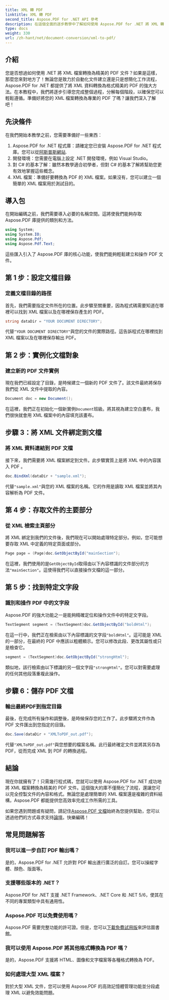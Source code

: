 ```yaml
---
title: XML 轉 PDF
linktitle: XML 轉 PDF
second_title: Aspose.PDF for .NET API 參考
description: 在這個全面的逐步教學中了解如何使用 Aspose.PDF for .NET 將 XML 轉換為 PDF，其中包含程式碼範例和詳細說明。
type: docs
weight: 330
url: /zh-hant/net/document-conversion/xml-to-pdf/
---
```

## 介紹

您是否想過如何使用 .NET 將 XML 檔案轉換為精美的 PDF 文件？如果是這樣，那麼您來對地方了！無論您是致力於自動化文件建立還是只是想簡化工作流程，Aspose.PDF for .NET 都提供了將 XML 資料轉換為格式精美的 PDF 的強大方法。在本教程中，我們將逐步引導您完成整個過程，分解每個階段，以確保您可以輕鬆遵循。準備好將您的 XML 檔案轉換為專業的 PDF 了嗎？讓我們深入了解吧！

## 先決條件

在我們開始本教學之前，您需要準備好一些東西：

1.  Aspose.PDF for .NET 程式庫：請確定您已安裝 Aspose.PDF for .NET 程式庫。您可以從[阿斯普斯網站](https://releases.aspose.com/pdf/net/).
2. 開發環境：您需要在電腦上設定 .NET 開發環境，例如 Visual Studio。
3. 對 C# 的基本了解：雖然本教學適合初學者，但對 C# 的基本了解將幫助您更有效地掌握這些概念。
4. XML 檔案：準備好要轉換為 PDF 的 XML 檔案。如果沒有，您可以建立一個簡單的 XML 檔案用於測試目的。

## 導入包

在開始編碼之前，我們需要導入必要的名稱空間。這將使我們能夠存取 Aspose.PDF 庫提供的類別和方法。

```csharp
using System;
using System.IO;
using Aspose.Pdf;
using Aspose.Pdf.Text;
```

這些匯入引入了 Aspose.PDF 庫的核心功能，使我們能夠輕鬆建立和操作 PDF 文件。

## 第 1 步：設定文檔目錄

### 定義文檔目錄的路徑

首先，我們需要指定文件所在的位置。此步驟至關重要，因為程式碼需要知道在哪裡可以找到 XML 檔案以及在哪裡保存產生的 PDF。

```csharp
string dataDir = "YOUR DOCUMENT DIRECTORY";
```

代替`"YOUR DOCUMENT DIRECTORY"`與您的文件的實際路徑。這告訴程式在哪裡找到 XML 檔案以及在哪裡保存輸出 PDF。

## 第 2 步：實例化文檔對象

### 建立新的 PDF 文件實例

現在我們已經設定了目錄，是時候建立一個新的 PDF 文件了。該文件最終將保存我們從 XML 文件中提取的內容。

```csharp
Document doc = new Document();
```

在這裡，我們正在初始化一個新實例`Document`班級。將其視為建立空白畫布，我們很快就會用 XML 檔案中的內容填充該畫布。

## 步驟 3：將 XML 文件綁定到文檔

### 將 XML 資料連結到 PDF 文檔

接下來，我們需要將 XML 檔案綁定到文件。此步驟實質上是將 XML 中的內容匯入 PDF 。

```csharp
doc.BindXml(dataDir + "sample.xml");
```

代替`"sample.xml"`與您的 XML 檔案的名稱。它的作用是讀取 XML 檔案並將其內容解析為 PDF 文件。

## 第 4 步：存取文件的主要部分

### 從 XML 檢索主頁部分

將 XML 綁定到我們的文件後，我們現在可以開始處理特定部分。例如，您可能想要存取 XML 中定義的特定頁面或部分。

```csharp
Page page = (Page)doc.GetObjectById("mainSection");
```

在這裡，我們使用的是`GetObjectById`取得由以下內容標識的文件部分的方法`"mainSection"`。這使得我們可以直接操作文檔的這一部分。

## 第 5 步：找到特定文字段

### 識別和操作 PDF 中的文字段

Aspose.PDF 的強大功能之一是能夠精確定位和操作文件中的特定文字段。

```csharp
TextSegment segment = (TextSegment)doc.GetObjectById("boldHtml");
```

在這一行中，我們正在檢索由以下內容標識的文字段`"boldHtml"`。這可能是 XML 的一部分，在最終的 PDF 中應該以粗體顯示。您可以修改此段、更改其屬性或只是檢查它。

```csharp
segment = (TextSegment)doc.GetObjectById("strongHtml");
```

類似地，該行檢索由以下標識的另一個文字段`"strongHtml"`。您可以對需要處理的任何其他段落重複此操作。

## 步驟 6：儲存 PDF 文檔

### 輸出最終PDF到指定目錄

最後，在完成所有操作和調整後，是時候保存您的工作了。此步驟將文件作為 PDF 文件匯出到您指定的目錄。

```csharp
doc.Save(dataDir + "XMLToPDF_out.pdf");
```

代替`"XMLToPDF_out.pdf"`與您想要的檔案名稱。此行最終確定文件並將其另存為 PDF，從而完成 XML 到 PDF 的轉換過程。

## 結論

現在你就擁有了！只需幾行程式碼，您就可以使用 Aspose.PDF for .NET 成功地將 XML 檔案轉換為精美的 PDF 文件。這個強大的庫不僅簡化了流程，還讓您可以完全控製文件的內容和格式。無論您是處理簡單的 XML 檔案還是複雜的資料結構，Aspose.PDF 都能提供您高效率完成工作所需的工具。

如果您遇到問題或有疑問，請記住[Aspose.PDF 文檔](https://reference.aspose.com/pdf/net/)始終為您提供幫助，您可以透過他們的方式尋求支持[論壇](https://forum.aspose.com/c/pdf/10)。快樂編碼！

## 常見問題解答

### 我可以進一步自訂 PDF 輸出嗎？
是的，Aspose.PDF for .NET 允許對 PDF 輸出進行廣泛的自訂。您可以操縱字體、顏色、版面等。

### 支援哪些版本的 .NET？
Aspose.PDF for .NET 支援 .NET Framework、.NET Core 和 .NET 5/6，使其在不同的專案類型中具有通用性。

### Aspose.PDF 可以免費使用嗎？
 Aspose.PDF 需要完整功能的許可證。但是，您可以[下載免費試用版](https://releases.aspose.com/)來評估圖書館。

### 我可以使用 Aspose.PDF 將其他格式轉換為 PDF 嗎？
是的，Aspose.PDF 支援將 HTML、圖像和文字檔案等各種格式轉換為 PDF。

### 如何處理大型 XML 檔案？
對於大型 XML 文件，您可以使用 Aspose.PDF 的高效記憶體管理功能並分段處理 XML 以避免效能問題。